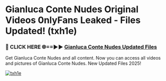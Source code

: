 # Gianluca Conte Nudes Original Videos 0nlyFans Leaked - Files Updated! (txh1e)

<h3>🔴 CLICK HERE 🌐==►► <a href="https://tinyurl.com/y5r63du9" rel="nofollow">Gianluca Conte Nudes Updated Files</a></h3>

Get Gianluca Conte Nudes and all content. Now you can access all videos and pictures of Gianluca Conte Nudes. New Updated Files 2025!

[![txh1e](https://i.imgur.com/UVo9nyh.gif)](https://tinyurl.com/y5r63du9)